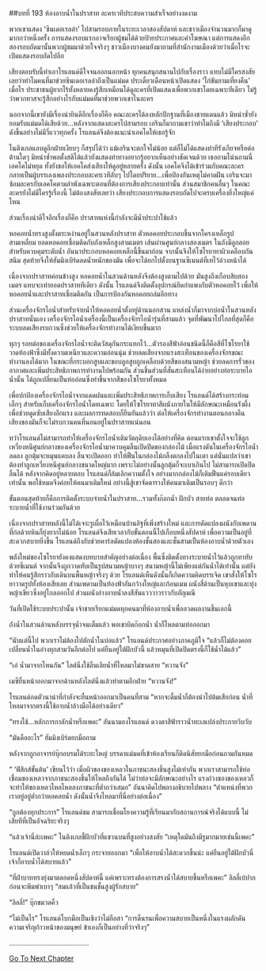 ##บทที่ 193 ห้องอาบน้ำในปราสาท
ละครเวทีประสบความสำเร็จอย่างงดงาม


พวกเขาแสดง ‘ซินเดอเรลล่า’ ไปสามรอบภายในระยะเวลาสองสัปดาห์ และชาวเมืองจำนวนมากก็มาดูมากกว่าหนึ่งครั้ง การแสดงรอบแรกอาจเรียกผู้ชมได้ด้วยป้ายประกาศและคำโฆษณา แต่การแสดงอีกสองรอบถัดมานั้นพวกผู้ชมมาด้วยใจจริงๆ ชาวเมืองบางคนยังมาถามที่สำนักงานเมืองด้วยว่าเมื่อไรจะเปิดแสดงรอบถัดไปอีก


เสียงตอบรับนี้ทำเอาโรแลนด์ดีใจจนออกนอกหน้า ทุกคนสนุกสนานไปกับเรื่องราว แทบไม่มีใครสงสัยเลยว่าทำไมคนที่มาช่วยซินเดอเรลล่าถึงเป็นแม่มด ประเดี๋ยวเดือนหน้าเปิดแสดง ‘ไก่ขันยามเที่ยงคืน’ เมื่อไร ประชาชนผู้ยากไร้ทั้งหลายคงรู้สึกเหมือนได้ดูละครที่เปิดแสดงเพื่อพวกเขาโดยเฉพาะทีเดียว ไม่รู้ว่าพวกทาสจะรู้สึกอย่างไรกับแม่มดที่มาช่วยพวกเขาในละคร


นอกจากนี้เขายังมีเรื่องน่ายินดีอีกเรื่องก็คือ คณะละครได้ลงหลักปักฐานที่เมืองชายแดนแล้ว มิหนำซ้ำยังยอมรับแม่มดได้เสียด้วย...หลังจากแสดงละครไปสามรอบ เอรินก็มาถามเขาว่าทำไมถึงมี ‘เสียงประกอบ’ ดังขึ้นอย่างไม่มีวี่แววทุกครั้ง โรแลนด์จึงต้องแนะนำเอคโคให้เธอรู้จัก


ไนติงเกลแอบดูอีกฝ่ายเงียบๆ ก็สรุปได้ว่า แม้เอรินจะตกใจไม่น้อย แต่ก็ไม่ได้แสดงท่าทีรังเกียจหรือต่อต้านใดๆ มิหนำซ้ำพอตั้งสติได้แล้วยังแสดงท่าทางอยากรู้อยากเห็นอย่างชัดเจนด้วย เธอถามโน่นถามนี่เอคโคไม่หยุด ทั้งยังขอให้เอคโคส่งเสียงให้ดูอยู่หลายครั้ง ดังนั้น เอคโคจึงได้เข้าร่วมกับคณะละคร กลายเป็นผู้บรรเลงเพลงประกอบละครเวทีลับๆ ไปโดยปริยาย...เพื่อป้องกันเหตุไม่คาดฝัน เอรินจะมาซ้อมละครกับเอคโคตามลำพังเฉพาะตอนที่ต้องการเสียงประกอบเท่านั้น ส่วนสมาชิกคนอื่นๆ ในคณะละครยังไม่มีใครรู้เรื่องนี้ ไม่ต้องสงสัยเลยว่า เสียงประกอบการแสดงรอบถัดไปจะครบเครื่องยิ่งใหญ่แค่ไหน


ส่วนเรื่องน่าดีใจอีกเรื่องก็คือ ปราสาทแห่งนี้กำลังจะมีน้ำประปาใช้แล้ว


หอคอยน้ำทรงสูงตั้งตระหง่านอยู่ในสวนหลังปราสาท ตัวหอคอยประกอบขึ้นจากโครงเหล็กรูปสามเหลี่ยม ยอดหอคอยเชื่อมติดกับถังเหล็กสูงสามเมตร เส้นผ่านศูนย์กลางสองเมตร ในถังมีลูกลอยสำหรับควบคุมระดับน้ำ อันนาประกอบหอคอยเหล็กนี้ขึ้นมาก่อน จากนั้นจึงให้โซโรยาทาผิวเคลือบกันสนิม สุดท้ายจึงให้ฮัมมิงเบิร์ดลดน้ำหนักของมัน เพื่อจะได้ยกไปตั้งบนฐานซีเมนต์ที่เทไว้ล่วงหน้าได้


เนื่องจากปราสาทค่อนข้างสูง หอคอยน้ำในสวนด้านหลังจึงต้องสูงตามไปด้วย มันสูงถึงเกือบสิบสองเมตร แทบจะเท่ายอดปราสาททีเดียว ดังนั้น โรแลนด์จึงติดตั้งอุปกรณ์ยึดกำแพงกับตัวหอคอยไว้ เพื่อให้หอคอยน้ำและปราสาทเชื่อมติดกัน เป็นการป้องกันหอคอยถล่มอีกทาง


ส่วนเครื่องจักรไอน้ำสำหรับจ่ายน้ำให้หอคอยน้ำตั้งอยู่ด้านนอกสวน แหล่งน้ำก็มาจากบ่อน้ำในสวนหลังปราสาทนั่นเอง เครื่องจักรไอน้ำเครื่องนี้เป็นเครื่องจักรไอน้ำรุ่นที่สามแล้ว จุดที่พัฒนาไปไกลที่สุดก็คือระบบลดเสียงรบกวนซึ่งช่วยให้เครื่องจักรทำงานได้เงียบขึ้นมาก


ทุกๆ รอยต่อของเครื่องจักรไอน้ำจะติดวัสดุกันกระแทกไว้...ตัวรองสีฟ้าอ่อนชนิดนี้ก็คือสีที่โซโรยาใช้วาดท้องฟ้าซึ่งมีทั้งความเหนียวและความอ่อนนุ่ม ช่วยลดเสียงจากแรงสะเทือนของเครื่องจักรขณะทำงานลงได้มาก ในขณะที่กระบอกสูบและขอบลูกสูบถูกเคลือบด้วยสีของสนามหญ้า ช่วยลดการรั่วของอากาศและเพิ่มประสิทธิภาพการทำงานไปพร้อมกัน ส่วนชิ้นส่วนที่สั่นสะเทือนได้ง่ายอย่างท่อระบายไอน้ำนั้น ได้ถูกเปลี่ยนเป็นท่ออ่อนซึ่งทำขึ้นจากสีของโซโรยาทั้งหมด


เพื่อปกป้องเครื่องจักรไอน้ำจากแดดฝนและเพิ่มประสิทธิภาพการเก็บเสียง โรแลนด์ได้สร้างกระท่อมเล็กๆ สำหรับเก็บเครื่องจักรไอน้ำโดยเฉพาะ โดยให้โซโรยาทาสีผนังภายในให้มีลักษณะเหมือนรังผึ้งเพื่อช่วยดูดซับเสียงอีกแรง และผลการทดสอบก็ยืนยันแล้วว่า ต่อให้เครื่องจักรทำงานตอนกลางคืน เสียงของมันก็จะไม่รบกวนคนที่นอนอยู่ในปราสาทแน่นอน


ทว่าโรแลนด์ไม่สามารถทำให้เครื่องจักรไอน้ำเติมวัตถุดิบเองได้อย่างที่คิด ตอนแรกเขาตั้งใจจะใช้ลูกเหวี่ยงหนีศูนย์กลางของเครื่องจักรไอน้ำมาควบคุมลิ้นเปิดปิดของกล่องไม้ เมื่อแรงดันในเครื่องจักรไอน้ำลดลง ลูกตุ้มจะหมุนแคบลง ลิ้นจะเปิดออก ทำให้ฟืนในกล่องไม้กลิ้งตกลงไปในเตา แต่นั่นแปลว่าเขาต้องทำลูกเหวี่ยงหนีศูนย์กลางขนาดใหญ่มาก เพราะไม่อย่างนั้นลูกตุ้มก็จะเบาเกินไป ไม่สามารถเปิดปิดลิ้นได้ หลังจากคิดอยู่หลายตลบ โรแลนด์ก็ล้มเลิกความตั้งใจ อย่างมากกล่องไม้ก็เติมฟืนแค่รอบเดียวเท่านั้น พอใช้หมดจึงค่อยให้คนมาเติมใหม่ อย่างนี้สู้เขาจัดตารางให้คนมาเติมเป็นรอบๆ ดีกว่า


ขั้นตอนสุดท้ายก็คือการติดตั้งระบบจ่ายน้ำในปราสาท...รวมทั้งก๊อกน้ำ ฝักบัว สายท่อ ตลอดจนท่อระบายน้ำที่ใช้งานร่วมกันด้วย


เนื่องจากปราสาทหลังนี้ไม่ได้เจาะรูเผื่อไว้เหมือนบ้านอิฐที่เพิ่งสร้างใหม่ และการดัดแปลงผนังกับเพดานที่ก่อด้วยหินก็ยุ่งยากไม่น้อย โรแลนด์จึงเสียเวลากับขั้นตอนนี้ไปเกือบหนี่งสัปดาห์ เพื่อความเป็นอยู่ที่สะดวกสบายยิ่งขึ้น โรแลนด์ถึงกับช่วยคาร์ลดัดแปลงห้องชั้นสองและชั้นสามเป็นห้องอาบน้ำด้วยตัวเอง


พลังใหม่ของโซโรยายังคงแสดงบทบาทสำคัญอย่างต่อเนื่อง พื้นซึ่งติดตั้งทางระบายน้ำไว้แล้วถูกทาทับด้วยซีเมนต์ จากนั้นจึงถูกวาดทับเป็นรูปสนามหญ้าบางๆ สนามหญ้านี้ไม่เพียงแต่กันน้ำได้เท่านั้น แต่ยังทำให้คนรู้สึกราวกับเดินบนพื้นหญ้าจริงๆ ด้วย โรแลนด์เห็นดังนั้นก็เกิดความคิดบรรเจิด เขาสั่งให้โซโรยาวาดรูปทั้งห้องเสียเลย ส่วนเพดานเป็นท้องฟ้าอันกว้างใหญ่และก้อนเมฆ ผนังสี่ด้านเป็นหุบเขาและทุ่งหญ้าเขียวซึ่งอยู่ไกลออกไป ส่วนผนังอ่างอาบน้ำลงสีสันแวววาวราวกับอัญมณี


วันที่เปิดใช้ระบบประปานั้น เจ้าชายเรียกแม่มดทุกคนมาที่ห้องอาบน้ำเพื่ออวดผลงานชิ้นเอกนี้


ถังน้ำในสวนด้านหลังบรรจุน้ำจนเต็มแล้ว พอเขาบิดก๊อกน้ำ น้ำก็ไหลตามท่อออกมา


“นับแต่นี้ไป พวกเราไม่ต้องไปตักน้ำในบ่อแล้ว” โรแลนด์ประกาศอย่างภาคภูมิใจ “แล้วก็ไม่ต้องคอยเปลี่ยนน้ำในอ่างทุกสามวันอีกต่อไป แค่ยืนอยู่ใต้ฝักบัวนี้ แล้วหมุนที่เปิดปิดตรงนี้ก็ใช้น้ำได้แล้ว”


“เอ๋ น้ำมาจากไหนกัน” ไลต์นิ่งใช้ลิ้นเลียน้ำที่ไหลมาไม่ขาดสาย “หวานจัง”


เมซียื่นหน้าออกมาจากด้านหลังไลต์นิ่งแล้วทำตามอีกฝ่าย “หวานจัง!”


โรแลนด์กดตัวนาน่าที่กำลังจะยื่นหน้าออกมาเป็นคนที่สาม “หากจะดื่มน้ำก็ต้องนำไปต้มเสียก่อน น้ำที่ไหลมาจากตรงนี้ใช้อาบน้ำล้างมือได้อย่างเดียว”


“ทรงใช้...หลักการกาลักน้ำหรือเพคะ” อันนามองโรแลนด์ ดวงตาสีฟ้าราวน้ำทะเลเปล่งประกายวิบวับ


“มันคืออะไร” ฮัมมิงเบิร์ดยกมือถาม


หลังจากถูกอาจารย์บุ๊กอบรมได้ระยะใหญ่ บรรดาแม่มดที่เข้าห้องเรียนก็ติดนิสัยยกมือก่อนถามกันหมด


“ ‘ฟิสิกส์ขั้นต้น’ เขียนไว้ว่า เมื่อผิวของของเหลวในภาชนะสองชิ้นสูงไม่เท่ากัน พวกเราสามารถใช้ท่อเชื่อมของเหลวจากภาชนะสองชิ้นให้ไหลถึงกันได้ ไม่ว่าท่อจะมีลักษณะอย่างไร แรงถ่วงของของเหลวก็จะทำให้ของเหลวไหลไหลลงภาชนะที่ต่ำกว่าเสมอ” อันนาคิดไปพลางอธิบายไปพลาง “ตำแหน่งที่พวกเราอยู่อยู่ต่ำกว่าหอคอยน้ำ ดังนั้นน้ำจึงไหลมาที่นี่อย่างต่อเนื่อง”


“ถูกต้องทุกประการ” โรแลนด์ชม สามารถเชื่อมโยงความรู้ที่เรียนมากับสถานการณ์จริงได้แบบนี้ ไม่เสียทีที่เป็นอัจฉริยะจริงๆ


“แล้วเจ้านี่ล่ะเพคะ” ไนติงเกลชี้ฝักบัวที่แขวนบนที่สูงอย่างสงสัย “เหตุใดมันถึงมีรูมากมายเช่นนี้เพคะ”


โรแลนด์เปิดวาล์วให้หยดน้ำเล็กๆ กระจายออกมา “เพื่อให้อาบน้ำได้สะดวกขึ้นน่ะ แค่ยืนอยู่ใต้ฝักบัวนี่ เจ้าก็อาบน้ำได้สบายแล้ว”


“ที่ฝ่าบาททรงยุ่งมาตลอดหนึ่งสัปดาห์นี้ แค่เพราะทรงต้องการสรงน้ำได้สบายขึ้นหรือเพคะ” ลิลลี่เบ้ปากก่อนจะพึมพำเบาๆ “สมแล้วที่เป็นชนชั้นสูงผู้รักสบาย”


“ลิลลี่!” บุ๊กขมวดคิ้ว


“ไม่เป็นไร” โรแลนด์โบกมือเป็นเชิงว่าไม่ถือสา “การดิ้นรนเพื่อความสบายเป็นหนึ่งในแรงผลักดันความเจริญก้าวหน้าของมนุษย์ ข้าเองก็เป็นอย่างที่ว่าจริงๆ”


........................................




[Go To Next Chapter]( ./106.md)